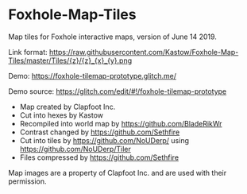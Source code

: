 # Foxhole-Map-Tiles
Map tiles for Foxhole interactive maps, version of June 14 2019.

Link format: 
https://raw.githubusercontent.com/Kastow/Foxhole-Map-Tiles/master/Tiles/{z}/{z}_{x}_{y}.png

Demo: https://foxhole-tilemap-prototype.glitch.me/

Demo source: https://glitch.com/edit/#!/foxhole-tilemap-prototype

 - Map created by Clapfoot Inc.
 - Cut into hexes by Kastow
 - Recompiled into world map by https://github.com/BladeRikWr
 - Contrast changed by https://github.com/Sethfire
 - Cut into tiles by https://github.com/NoUDerp/ using https://github.com/NoUDerp/Tiler
 - Files compressed by https://github.com/Sethfire

Map images are a property of Clapfoot Inc. and are used with their permission.
